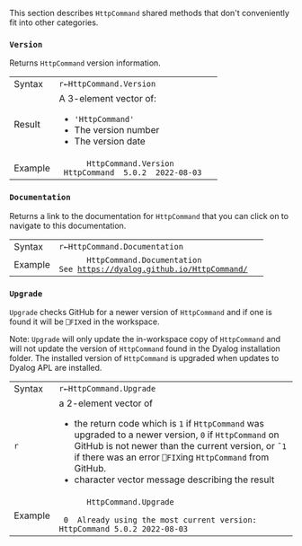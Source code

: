 This section describes `HttpCommand` shared methods that don't conveniently fit into other categories.
### `Version` 
Returns `HttpCommand` version information.
<table>
<tr><td>Syntax</td>
<td><code>r←HttpCommand.Version</code></td><td>&nbsp;</tr>
<tr><td>Result</td>
<td>A 3-element vector of:<ul>
<li><code>'HttpCommand'</code></li>
<li>The version number</li>
<li>The version date</li>
</td></tr>
<tr><td>Example</td>
<td><code>&nbsp;&nbsp;&nbsp;&nbsp;&nbsp;&nbsp;HttpCommand.Version</code><br/>
<code>&nbsp;HttpCommand  5.0.2  2022-08-03</code></td></tr>
</table>

### `Documentation` 
Returns a link to the documentation for `HttpCommand` that you can click on to navigate to this documentation.
<table>
<tr><td>Syntax</td>
<td><code>r←HttpCommand.Documentation</code></td><td>&nbsp;</td></tr>
<tr><td>Example</td>
<td><code>&nbsp;&nbsp;&nbsp;&nbsp;&nbsp;&nbsp;HttpCommand.Documentation</code><br/>
<code>See <a href="https://dyalog.github.io/HttpCommand/">https://dyalog.github.io/HttpCommand/</a></code></td></tr>
</table>

### `Upgrade` 
`Upgrade` checks GitHub for a newer version of `HttpCommand` and if one is found it will be `⎕FIX`ed in the workspace.

Note: `Upgrade` will only update the in-workspace copy of `HttpCommand` and will not update the version of `HttpCommand` found in the Dyalog installation folder. The installed version of <code>HttpCommand</code> is upgraded when updates to Dyalog APL are installed.<table>
<tr><td>Syntax</td>
<td><code>r←HttpCommand.Upgrade</code></td></tr>
<tr><td><code>r</code></td>
<td>a 2-element vector of<br/><ul><li>the return code which is <code>1</code> if <code>HttpCommand</code> was upgraded to a newer version, <code>0</code> if <code>HttpCommand</code> on GitHub is not newer than the current version, or <code>¯1</code> if there was an error <code>⎕FIX</code>ing <code>HttpCommand</code> from GitHub.
</li>
<li>character vector message describing the result</li>
</ul></td></tr>
<tr><td>Example</td>
<td><code>&nbsp;&nbsp;&nbsp;&nbsp;&nbsp;&nbsp;HttpCommand.Upgrade</code><br/>
<code>
&nbsp;0&nbsp;&nbsp;Already using the most current version: HttpCommand 5.0.2 2022-08-03</code>
</td></tr>
</table>